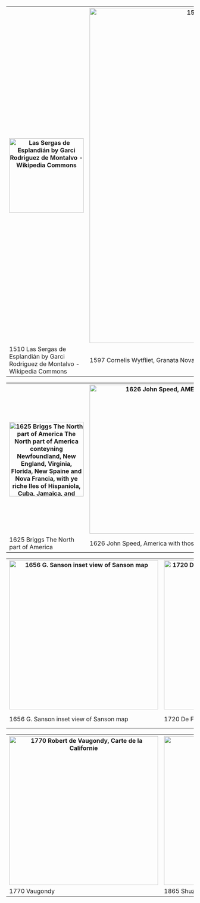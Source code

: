 <table style="border: none">
  <tr>
    <th style="border: none"><img src="/esplandian.png" alt="Las Sergas de Esplandián by Garci Rodriguez de Montalvo - Wikipedia Commons" style="width:200px;"></th>
    <th style="border: none"><img src="/1597 Granata Nova.png" alt="1597 Cornelis Wytfliet, Granata Nova et California" style="width:900px;"></th>
    <th style="border: none"><img src="/1622 Antonio de Herrera y Tordesillas.png" alt="1622 Antonio de Herrera y Tordesillas, DESCRIPTIO INDIÆ OCCIDENTALIS Per Antonium de Herrera Regium Indiarum et Castellæ Historiographum" style="width:200px;"></th>
  </tr>
  <tr>
    <td style="border: none">1510 Las Sergas de Esplandián by Garci Rodriguez de Montalvo - Wikipedia Commons</td>
    <td style="border: none">1597 Cornelis Wytfliet, Granata Nova et California</td>
    <td style="border: none">1622 Antonio de Herrera y Tordesillas, DESCRIPTIO INDIÆ OCCIDENTALIS</td>
  </tr>
</table>

<table style="border: none">
  <tr>
    <th style="border: none"><img src="/4 1625 Briggs The North part of America.png" alt="1625 Briggs The North part of America The North part of America conteyning Newfoundland, New England, Virginia, Florida, New Spaine and Nova Francia, with ye riche Iles of Hispaniola, Cuba, Jamaica, and Porto Rieco, on the south, and upon ye west the large and goodly island of California" style="width:200px;"></th>
    <th style="border: none"><img src="/5 1626 John Speed AMERICA.jpg" alt="1626 John Speed, AMERICA" style="width:400px;"></th>
    <th style="border: none"><img src="/6 1669 G. Sanson (State 1), AMERIQUE SEPTENTRIONALE.jpg" alt="1669 G. Sanson AMERIQUE SEPTENTRIONALE" style="width:400px;"></th>
  </tr>
  <tr>
    <td style="border: none">1625 Briggs The North part of America</td>
    <td style="border: none">1626 John Speed, America with those known parts</td>
    <td style="border: none">1669 G. Sanson, Amerique Septentrionale</td>
  </tr>
</table>

<table style="border: none">
  <tr>
    <th style="border: none"><img src="/7 1656 G. Sanson inset view of Sanson map.png" alt="1656 G. Sanson inset view of Sanson map" style="width:400px;"></th>
    <th style="border: none"><img src="/8 1720 De Fer, La Californie ou Nouvelle Caroline.jpg" alt="1720 De Fer, La Californie ou Nouvelle Caroline" style="width:400px;"></th>
    <th style="border: none"><img src="/9 1762 Kino, Passage by land to California.jpg" alt="1762 Kino, Passage by land to California" style="width:200px;"></th>
  </tr>
  <tr>
    <td style="border: none">1656 G. Sanson inset view of Sanson map</td>
    <td style="border: none">1720 De Fer, La Californie ou Nouvelle Caroline</td>
    <td style="border: none">1762 Kino, Passage by land to California</td>
  </tr>
</table>

<table style="border: none">
  <tr>
    <th style="border: none"><img src="/10 1770 Robert de Vaugondy, Carte de la Californie.jpg" alt="1770 Robert de Vaugondy, Carte de la Californie" style="width:400px;"></th>
    <th style="border: none"><img src="/11 1865 Shuzo Sato.jpg" alt="1865 Shuzo Sato" style="width:400px;"></th>
  </tr>
  <tr>
    <td style="border: none">1770 Vaugondy</td>
    <td style="border: none">1865 Shuzo Sato</td>
  </tr>
</table>
